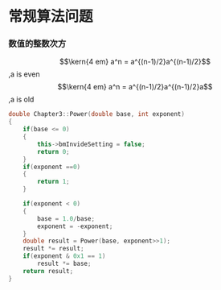 # 常规算法问题

### 数值的整数次方

$$\kern{4 em} a^n = a^{(n-1)/2}a^{(n-1)/2}$$,a is even  
$$\kern{4 em} a^n = a^{(n-1)/2}a^{(n-1)/2}a$$,a is old

```cpp
double Chapter3::Power(double base, int exponent)
{
	if(base <= 0)
	{
		this->bmInvideSetting = false;
		return 0;
	}
	if(exponent ==0)
	{
		return 1;
	}

	if(exponent < 0)
	{
		base = 1.0/base;
		exponent = -exponent;
	}
	double result = Power(base, exponent>>1);
	result *= result;
	if(exponent & 0x1 == 1)
		result *= base;
	return result;
}
```



